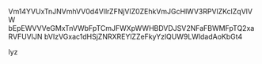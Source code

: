Vm14YVUxTnJNVmhVV0d4VllrZFNjVlZ0ZEhkVmJGcHlWV3RPVlZKclZqVlVW
bEpEWVVVeGMxTnVWbFpTCmJFWXpWWHBDVDJSV2NFaFBWMFpTQ2xaRVFUVlJN
bVIzVGxac1dHSjZNRXREYlZZeFkyYzlQUW9LWldadAoKbGt4

lyz